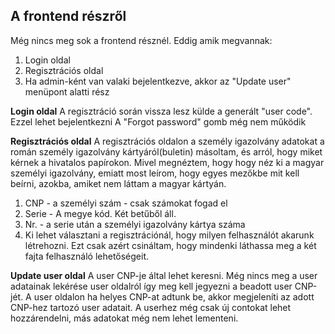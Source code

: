 ## A frontend részről

Még nincs meg sok a frontend résznél. Eddig amik megvannak:

1. Login oldal
2. Regisztrációs oldal
3. Ha admin-ként van valaki bejelentkezve, akkor az "Update user" menüpont alatti rész 


**Login oldal**
A regisztráció során vissza lesz külde a generált "user code". Ezzel lehet bejelentkezni
A "Forgot password" gomb még nem működik


**Regisztrációs oldal**
A regisztrációs oldalon a személy igazolvány adatokat a román személy igazolvány kártyáról(buletin) másoltam, és arról, hogy miket kérnek a hivatalos papírokon. Mivel megnéztem, hogy hogy néz ki a magyar személyi igazolvány, emiatt most leírom, hogy egyes mezőkbe mit kell beírni, azokba, amiket nem láttam a magyar kártyán.

1. CNP - a személyi szám - csak számokat fogad el
2. Serie - A megye kód. Két betűből áll.
3. Nr. - a serie után a személyi igazolvány kártya száma
4. Ki lehet választani a regisztrációnál, hogy milyen felhasználót akarunk létrehozni. Ezt csak azért csináltam, hogy mindenki láthassa meg a két fajta felhasználó lehetőségeit.


**Update user oldal**
A user CNP-je által lehet keresni. Még nincs meg a user adatainak lekérése user oldalról így meg kell jegyezni a beadott user CNP-jét. A user oldalon ha helyes CNP-at adtunk be, akkor megjeleníti az adott CNP-hez tartozó user adatait. A userhez még csak új contokat lehet hozzárendelni, más adatokat még nem lehet lementeni.
